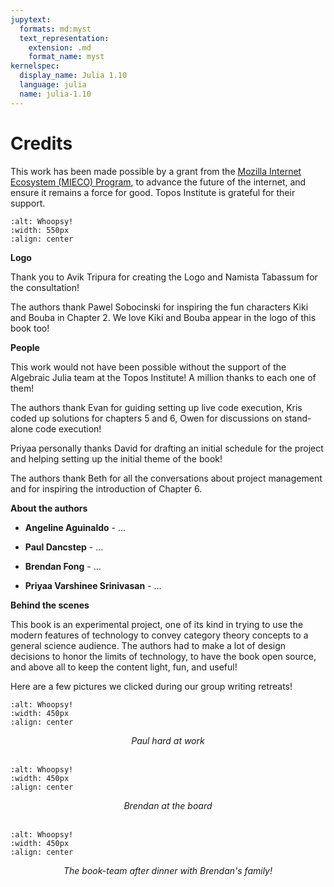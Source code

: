```yaml
---
jupytext:
  formats: md:myst
  text_representation:
    extension: .md
    format_name: myst
kernelspec:
  display_name: Julia 1.10
  language: julia
  name: julia-1.10
---
```


# Credits

This work has been made possible by a grant from the [Mozilla Internet Ecosystem (MIECO) Program](https://future.mozilla.org/mieco/), to advance the future of the internet, and ensure it remains a force for good. Topos Institute is grateful for their support.

```{image} assets/Credits/Mozilla-Topos.png
:alt: Whoopsy!
:width: 550px
:align: center
```

**Logo**

Thank you to Avik Tripura for creating the Logo and Namista Tabassum for the consultation!  

The authors thank Pawel Sobocinski for inspiring the fun characters Kiki and Bouba in Chapter 2. We love Kiki and Bouba appear in the logo of this book too! 

**People**

This work would not have been possible without the support of the Algebraic Julia team at the Topos Institute! A million thanks to each one of  them!

The authors thank Evan for guiding setting up live code execution, Kris coded up solutions for chapters 5 and 6, Owen for discussions on stand-alone code execution! 

Priyaa personally thanks David for drafting an initial schedule for the project and helping setting up the initial theme of the book! 

The authors thank Beth for all the conversations about project management and for inspiring the introduction of Chapter 6.

**About the authors**

- **Angeline Aguinaldo** - ... 

- **Paul Dancstep** - ... 

- **Brendan Fong** - ... 

- **Priyaa Varshinee Srinivasan** - ... 

**Behind the scenes**

This book is an experimental project, one of its kind in trying to use the modern features of technology to convey category theory concepts to a general science audience. The authors had to make a lot of design decisions to honor the limits of technology, to have the book open source, and above all to keep the content light, fun, and useful! 

Here are a few pictures we clicked during our group writing retreats!

```{image} assets/Credits/Paul-hard-at-work.jpg
:alt: Whoopsy!
:width: 450px
:align: center
```
<center> <em> Paul hard at work </em> </center>

</br>

```{image} assets/Credits/Brendan-at-board.jpg
:alt: Whoopsy!
:width: 450px
:align: center
```
<center> <em> Brendan at the board </em> </center>

</br>

```{image} assets/Credits/Book-team.jpg
:alt: Whoopsy!
:width: 450px
:align: center
```
<center> <em> The book-team after dinner with Brendan's family! </em> </center>


